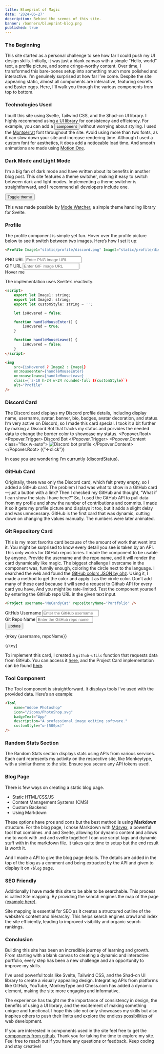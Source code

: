 ```yaml
---
title: Blueprint of Magic
date: '2024-06-27'
description: Behind the scenes of this site.
banner: /banners/blueprint-blog.png
published: true
---
```


<script lang="ts">
    import { onMount } from 'svelte';
    import { toggleMode } from 'mode-watcher';
    import { Button } from '$lib/components/ui/button';
    import { Input } from '$lib/components/ui/input';
    import { Label } from '$lib/components/ui/label/';
    import * as Popover from '$lib/components/ui/popover';
    import Profile from '$lib/components/pfp.svelte';
    import Project from '$lib/components/project.svelte';
    import Tool from '$lib/components/tool.svelte';

    import Sun from 'lucide-svelte/icons/sun';
    import Moon from 'lucide-svelte/icons/moon';
    import Eye from 'lucide-svelte/icons/eye';

    let Profile_Png = 'https://i.imgur.com/EXxRTLB.png';
    let Profile_Gif = 'https://i.imgur.com/L3iJIfj.gif';
    let discordStatus = 'offline';
    let tempUsername = 'MeCandyCat';
    let tempRepoName = 'Portfolio';
    let username = 'MeCandyCat';
    let repoName = 'Portfolio';

    function handleClick() {
        username = tempUsername;
        repoName = tempRepoName;
    }

    async function fetchDiscordStatus() {
        try {
            const response = await fetch('/api/discord');
            const data = await response.json();
            discordStatus = data.status;
        } catch (error) {
            console.error('Error fetching Discord status:', error);
        }
    }

    onMount(() => {
        fetchDiscordStatus();
    });

    function getStatusColor(status: string): string {
        switch (status) {
            case 'online':
                return ' font-bold uppercase text-green-500';
            case 'idle':
                return ' font-bold uppercase text-yellow-500';
            case 'dnd':
                return ' font-bold uppercase text-red-500';
            case 'offline':
            default:
                return ' font-bold uppercase text-gray-500';
        }
    }
</script>

### The Beginning

This site started as a personal challenge to see how far I could push my UI design skills. Initially, it was just a blank canvas with a simple "Hello, world" text, a profile picture, and some cringe-worthy content. Over time, I transformed this bare-bones setup into something much more polished and interactive. I’m genuinely surprised at how far I’ve come. Despite the site appearing static, almost all components are interactive, featuring secrets and Easter eggs. Here, I'll walk you through the various components from top to bottom.

### Technologies Used

I built this site using Svelte, Tailwind CSS, and the Shad-cn UI library. I highly recommend using a UI library for consistency and efficiency. For example, you can add a <Button class="transition duration-300 ease-in-out hover:scale-95">component</Button> without worrying about styling. I used the [Montserrat](https://fonts.google.com/specimen/Montserrat) font throughout the site. Avoid using more than two fonts, as it can slow down your site and increase rendering time. Although I used a custom font for aesthetics, it does add a noticeable load time. And smooth animations are made using [Motion One](https://motion.dev/).

### Dark Mode and Light Mode

I’m a big fan of dark mode and have written about its benefits in another blog post. This site features a theme switcher, making it easy to switch between dark and light modes. Implementing a theme switcher is straightforward, and I recommend all developers include one.

<div class="flex justify-center">
    <Button on:click={toggleMode} variant="outline" size="icon">
        <Sun
            class="h-[1.2rem] w-[1.2rem] rotate-0 scale-100 transition-all dark:-rotate-90 dark:scale-0"
        />
        <Moon
            class="absolute h-[1.2rem] w-[1.2rem] rotate-90 scale-0 transition-all dark:rotate-0 dark:scale-100"
        />
        <span class="sr-only">Toggle theme</span>
    </Button>
</div>

This was made possible by [Mode Watcher](https://mode-watcher.svecosystem.com/), a simple theme handling library for Svelte.

### Profile

The profile component is simple yet fun. Hover over the profile picture below to see it switch between two images. Here’s how I set it up:

```html
<Profile Image1="static/profile/discord.png" Image2="static/profile/discord.gif" />
```

<div class="grid grid-cols-2 gap-4">
   <div>
       <Label for="png">PNG URL</Label>
       <Input
           type="text"
           placeholder="Enter PNG image URL"
           bind:value={Profile_Png}
           id="png"
       />
   </div>
   <div>
       <Label for="gif">GIF URL</Label>
       <Input
           type="text"
           placeholder="Enter GIF image URL"
           bind:value={Profile_Gif}
           id="gif"
       />
   </div>
</div>

<div class="grid grid-rows-1 justify-center">
    <Profile Image1={Profile_Png} Image2={Profile_Gif} />
    <span class="animate-bounce text-center">Hover me</span>
</div>

The implementation uses Svelte’s reactivity:

```html
<script>
    export let Image1: string;
    export let Image2: string;
    export let customStyle: string = '';

    let isHovered = false;

    function handleMouseEnter() {
        isHovered = true;
    }

    function handleMouseLeave() {
        isHovered = false;
    }
</script>

<img
    src={isHovered ? Image2 : Image1}
    on:mouseenter={handleMouseEnter}
    on:mouseleave={handleMouseLeave}
    class={`z-10 h-24 w-24 rounded-full ${customStyle}`}
    alt="Profile"
/>
```

### Discord Card

The Discord card displays my Discord profile details, including display name, username, avatar, banner, bio, badges, avatar decoration, and status. I’m very active on Discord, so I made this card special. I took it a bit further by making a Discord Bot that tracks my status and porvides the needed data to change the border color to showcase my status.
<Popover.Root>
<Popover.Trigger>
<span class="font-bold">Discord Bot</span>
</Popover.Trigger>
<Popover.Content class="flex w-auto">
<img src="https://i.imgur.com/m7mb1VC.png" alt="Discord bot profile" class="rounded-md h-80 w-auto" />
</Popover.Content>
</Popover.Root> ({"<-click"})

In case you are wondering I'm curruntly <span class=${getStatusColor(discordStatus)}>{discordStatus}</span>.

### GitHub Card

Originally, there was only the Discord card, which felt pretty empty, so I added a GitHub card. The problem I had was what to show in a GitHub card—just a button with a link? Then I checked my GitHub and thought, “What if I can show the stats I have here?” So, I used the GitHub API to pull data from my profile and show the number of contributions and commits. I made it so it gets my profile picture and displays it too, but it adds a slight delay and was unnecessary. GitHub is the first card that was dynamic, cutting down on changing the values manually. The numbers were later animated.

### Git Repository Card

This is my most favorite card because of the amount of work that went into it. You might be surprised to know every detail you see is taken by an API. This only works for GitHub repositories. I made the component to be usable by anyone. Provide the username and the repo name, and it will render the card dynamically like magic. The biggest challenge I overcame in the component was, funnily enough, coloring the circle next to the language. I searched the web and found the [GitHub colors JSON by ohz](https://github.com/ozh/github-colors/blob/master/colors.json). Using it, I made a method to get the color and apply it as the circle color. Don’t add many of these card because it will send a request to Github API for every card you have, And you might be rate-limited. Test the component yourself by entering the GitHub repo URL in the given text input.

```html
<Project username="MeCandyCat" repositoryName="Portfolio" />
```

<div class="grid grid-cols-2 gap-4 pb-4">
  <div>
    <Label for="git-username">GitHub Username</Label>
    <Input
      type="text"
      placeholder="Enter the GitHub username"
      bind:value={tempUsername}
      id="git-username"
    />
  </div>
  <div>
    <Label for="git-repo">Git Repo Name</Label>
    <Input
      type="text"
      placeholder="Enter the GitHub repo name"
      bind:value={tempRepoName}
      id="git-repo"
    />
  </div>
</div>
<div class="flex justify-center pb-4">
    <Button on:click={handleClick}>
        <Eye class="w-4 h-4 mr-2" /> Update
    </Button>
</div>

{#key {username, repoName}}

  <div class="flex justify-center not-prose">
    <Project username={username} repositoryName={repoName} />
  </div>
{/key}

To implement this card, I created a `github-utils` function that requests data from GitHub. You can access it [here](https://github.com/MeCandyCat/Portfolio/blob/main/src/lib/components/githubutils/index.ts), and the Project Card implementation can be found [here](https://github.com/MeCandyCat/Portfolio/blob/main/src/lib/components/project.svelte).

### Tool Component

The Tool component is straightforward. It displays tools I’ve used with the provided data. Here’s an example:

```html
<Tool
	name="Adobe Photoshop"
	icon="/icons/PhotoShop.svg"
	badgeText="App"
	description="A professional image editing software."
	customStyle="w-[500px]"
/>
```

### Random Stats Section

The Random Stats section displays stats using APIs from various services. Each card represents my activity on the respective site, like Monkeytype, with a similar theme to the site. Ensure you secure any API tokens used.

### Blog Page

There is few ways on creating a static blog page.

- Static HTML/CSS/JS
- Content Management Systems (CMS)
- Custom Backend
- Using Markdown

These options have pros and cons but the best method is using **Markdown** structure. For the blog page, I chose Markdown with [Mdsvex](https://mdsvex.pngwn.io/), a powerful tool that combines .md and Svelte, allowing for dynamic content and allows me to work with .md and svelte together! I can use script tags and dynamic stuff with in the markdown file. It takes quite time to setup but the end result is worth it.

And I made a API to give the blog page details. The details are added in the top of the blog as a comment and being extracted by the API and given to display it on `/blog` page.

### SEO Friendly

Additionally I have made this site to be able to be searchable. This process is called Site mapping. By providing the search engines the map of the page [(example here)](/sitemap.xml).

Site mapping is essential for SEO as it creates a structured outline of the website's content and hierarchy. This helps search engines crawl and index the site efficiently, leading to improved visibility and organic search rankings.

### Conclusion

Building this site has been an incredible journey of learning and growth. From starting with a blank canvas to creating a dynamic and interactive portfolio, every step has been a new challenge and an opportunity to improve my skills.

I've used powerful tools like Svelte, Tailwind CSS, and the Shad-cn UI library to create a visually appealing design. Integrating APIs from platforms like GitHub, YouTube, MonkeyType and Chess.com has added a dynamic element, making the site more engaging and informative.

The experience has taught me the importance of consistency in design, the benefits of using a UI library, and the excitement of making something unique and functional. I hope this site not only showcases my skills but also inspires others to push their limits and explore the endless possibilities of web development.

If you are interested in components used in the site feel free to get the [components from github](https://github.com/MeCandyCat/Portfolio/tree/main/src/lib/components). Thank you for taking the time to explore my site. Feel free to reach out if you have any questions or feedback. Keep coding and stay creative!
